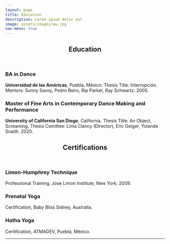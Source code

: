 ```yaml
---
layout: page
title: Education
description: Lorem ipsum dolor est
image: assets/images/ww.jpg
nav-menu: true
---
```


<!-- Main -->
<div id="main" class="alt">

<!-- One -->
<section id="one">
	<div class="inner">
		<header class="major">
			<h1>Education</h1>
		</header>

<div class="row">
	<div class="6u 12u$(small)">
		<h3>BA in Dance</h3>
		<p><b>Universidad de las Américas</b>, Puebla, México. Thesis Title:  Interrupción. Mentors: Sunny Savoy, Pedro Beiro, Rip Parker, Ray Schwartz. 2005.
</p>
	</div>
	<div class="6u$ 12u$(small)">
		<h3>Master of Fine Arts in Contemporary Dance Making and Performance</h3>
		<p><b>University of California San Diego</b>, California. Thesis Title: An Object, Screaming. Thesis Comittee: Lima Clancy (Director), Eric Geiger, Yolande Snaith. 2020.
</p>
	</div>

<section id="two">
	<div class="inner">
		<header class="major">
			<h2>Certifications</h2>
		</header>
<div class="row">
	<div class="4u 12u$(medium)">
		<h3>Limon-Humphrey Technique</h3>
		<p>Professional Training, Jose Limon Institute, New York, 2009.</p>
	</div>
	<div class="4u 12u$(medium)">
		<h3>Prenatal Yoga</h3>
		<p> Certification, Baby Bliss Sidney, Australia.</p>
	</div>
	<div class="4u$ 12u$(medium)">
		<h3>Hatha Yoga</h3>
		<p>Certification, ATMADEV, Puebla, México.</p>
	</div>
</div>

<hr class="major" />


